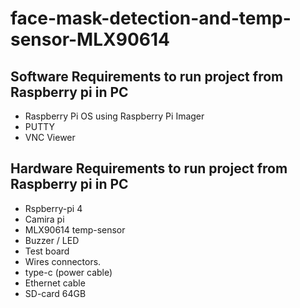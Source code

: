 # face-mask-detection-and-temp-sensor-MLX90614
## Software Requirements to run project from Raspberry pi in PC

- Raspberry Pi OS using Raspberry Pi Imager
- PUTTY
- VNC Viewer

## Hardware Requirements to run project from Raspberry pi in PC

- Rspberry-pi 4
- Camira pi
- MLX90614 temp-sensor
- Buzzer / LED
- Test board
- Wires connectors.
- type-c (power cable)
- Ethernet cable
- SD-card 64GB


